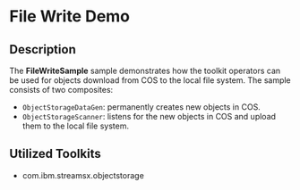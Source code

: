 # File Write Demo

## Description
The **FileWriteSample** sample demonstrates how the 
toolkit operators can be used for objects download
from COS to the local file system. The sample consists
of two composites:
 - `ObjectStorageDataGen`: permanently creates new objects in COS.
 - `ObjectStorageScanner`: listens for the new objects in COS and upload them to the local file system.

## Utilized Toolkits
 - com.ibm.streamsx.objectstorage